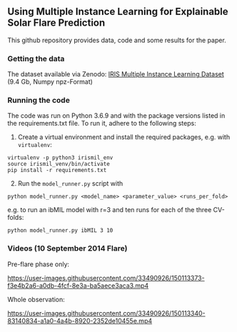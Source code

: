 ## Using Multiple Instance Learning for Explainable Solar Flare Prediction

This github repository provides data, code and some results for the paper.

### Getting the data

The dataset available via Zenodo: [IRIS Multiple Instance Learning Dataset](https://zenodo.org/record/6370336) (9.4 Gb, Numpy npz-Format)

### Running the code

The code was run on Python 3.6.9 and with the package versions listed in the requirements.txt file.
To run it, adhere to the following steps:

1. Create a virtual environment and install the required packages, e.g. with `virtualenv`:

```
virtualenv -p python3 irismil_env
source irismil_venv/bin/activate
pip install -r requirements.txt
```

2. Run the `model_runner.py` script with 

```
python model_runner.py <model_name> <parameter_value> <runs_per_fold>
```

e.g. to run an ibMIL model with r=3 and ten runs for each of the three CV-folds:

```
python model_runner.py ibMIL 3 10
```

### Videos (10 September 2014 Flare)

Pre-flare phase only:

https://user-images.githubusercontent.com/33490926/150113373-f3e4b2a6-a0db-4fcf-8e3a-ba5aece3aca3.mp4

Whole observation:

https://user-images.githubusercontent.com/33490926/150113340-83140834-a1a0-4a4b-8920-2352de10455e.mp4

